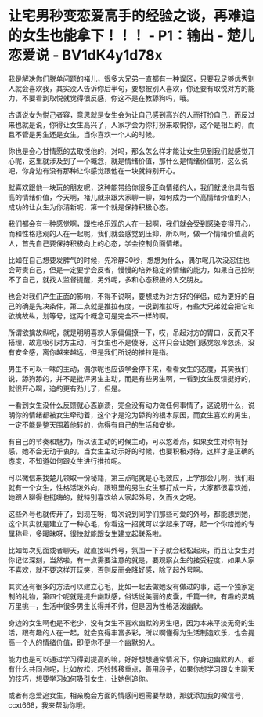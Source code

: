 # 让宅男秒变恋爱高手的经验之谈，再难追的女生也能拿下！！！ - P1：输出 - 楚儿恋爱说 - BV1dK4y1d78x

我是解决你们脱单问题的褚儿，很多大兄弟一直都有一种误区，只要我足够优秀别人就会喜欢我，其实没人告诉你后半句，要想被别人喜欢，你还要有取悦对方的能力，不要看到取悦就觉得很反感，你这不是在教舔狗吗，哦。

古语说女为悦己者容，意思就是女生会为让自己感到高兴的人而打扮自己，而反过来也就是说，你得让女生高兴了，人家才会为你打扮来取悦你，这个是相互的，而且不管是男生还是女生，当你喜欢一个人的时候。

你也是会心甘情愿的去取悦他的，对吗，那么怎么样才能让女生见到我们就感觉开心呢，这里就涉及到了一个概念，就是情绪价值，那什么是情绪价值呢，这么说吧，你身边有没有那种让你感觉跟他在一块就特别开心。

就喜欢跟他一块玩的朋友呢，这种能带给你很多正向情绪的人，我们就说他具有很高的情绪价值，今天啊，褚儿就来跟大家聊一聊，如何成为一个高情绪价值的人，成功的让女生为你清新呢，第一个就是保持积极心态。

我们都会有一种感觉啊，跟性格乐观的人在一起啊，我们就会受到感染变得开心，而和性格悲观的人在一起呢，我们就会感觉到压抑，所以啊，做一个情绪价值高的人，首先自己要保持积极向上的心态，学会控制负面情绪。

比如在自己想要发脾气的时候，先冷静30秒，想想为什么，偶尔呢几次没忍住也会苛责自己，但是一定要学会反省，慢慢的培养稳定的情绪的能力，如果自己控制不了自己，就找人监督提醒，另外呢，多和心态积极的人交朋友。

也会对我们产生正面的影响，不得不说啊，要想成为对方好的伴侣，成为更好的自己的确是先决条件，第二点就是推拉有度，一说到推拉呀，有些大兄弟就会把它和欲擒故纵，划等号，这两个概念可是完全不一样的啊。

所谓欲擒故纵呢，就是明明喜欢人家偏偏撩一下，哎，吊起对方的胃口，反而又不搭理，故意吸引对方主动，可女生也不是傻呀，这样只会让她们感觉忽冷忽热，没有安全感，离你越来越远，但是我们所说的推拉是指。

男生不可以一味的主动，偶尔呢也应该学会停下来，看看女生的态度，其实我们说，舔狗舔的，并不是批评男生主动，而是有些男生啊，一看到女生反馈挺好的，就很开心啊，追的更有劲儿了，但是。

一看到女生没什么反馈就心态崩溃，完全没有动力做任何事情了，这说明什么，说明你的情绪都被女生牵动着，这个才是沦为舔狗的根本原因，而女生喜欢的男生，一定不能是整天围着他转的，你得有自己的生活和安排。

有自己的节奏和魅力，所以该主动的时候主动，可以悠着点，如果女生对你有好感，她不会无动于衷的，当女生主动示好的时候，也要积极对待，这样才是正确的态度，不知道如何跟女生进行推拉呢。

可以微信来找楚儿领取一份秘籍，第三点呢就是心毛效应，上学那会儿啊，我们班就有一个女生，性格活泼外向，跟班里的男生女生都打成一片，大家都很喜欢她，她跟人聊得也挺嗨的，就特别喜欢给人家起外号，久而久之呢。

这些外号也就传开了，到现在呀，每次说到同学们那些可爱的外号，都能想到她，这个其实就是建立了一种心毛，你看这一招就可以学起来了呀，起一个你给她的专属称号，多暧昧呀，很快就能跟女生建立起联系啦。

比如每次见面或者聊天，就直接叫外号，氛围一下子就会轻松起来，而且让女生对你记忆深刻，当然啦，有一点需要注意的就是，要观察女生的接受程度，如果人家不喜欢，就不要这样开玩笑，否则反而会降好感，除了起外号啊。

其实还有很多的方法可以建立心毛，比如一起去做她没有做过的事，送一个独家定制的礼物，第四个呢就是提升幽默感，俗话说美丽的皮囊，千篇一律，有趣的灵魂万里挑一，生活中很多男生长得并不帅，但是因为性格活泼幽默。

身边的女生啊也是不老少，没有女生不喜欢幽默的男生吧，因为本来平淡无奇的生活，跟有趣的人在一起，就会变得丰富多彩，所以啊懂得为生活制造欢乐，也会提高一个人的情绪价值，即便你不是一个幽默的人。

能力也是可以通过学习得到提高的嘛，好好想想通常情况下，你身边幽默的人，都有什么共同点呢，比如放松，巧妙转移重点，善用段子，如果你想学习跟女生聊天的技巧，想要学习如何吸引女生，让她倒追你。

或者有恋爱追女生，相亲晚会方面的情感问题需要帮助，那就添加我的微信号，ccxt668，我来帮助你哦。